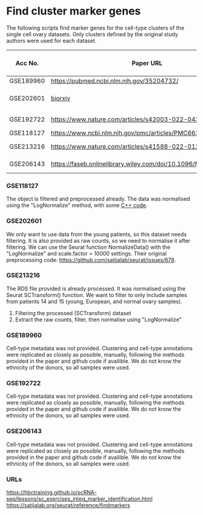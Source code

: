 # Find cluster marker genes
The following scripts find marker genes for the cell-type clusters of the single cell ovary datasets. Only clusters defined by the original study authors were used for each dataset.

| Acc No.   | Paper URL                                                                           | Dataset URL                                                   | Cells  | Number of clusters | Github                                                                           | Cell-type annotations provided? |
|-----------|-------------------------------------------------------------------------------------|---------------------------------------------------------------|--------|--------------------|----------------------------------------------------------------------------------|---------------------------------|
| GSE189960 | https://pubmed.ncbi.nlm.nih.gov/35204732/                                           | https://www.ncbi.nlm.nih.gov/geo/query/acc.cgi?acc=GSE189960  | 14,592 | 13                 | -                                                                                | No                              |
| GSE202601 | [biorxiv](https://www.biorxiv.org/content/biorxiv/early/2022/05/19/2022.05.18.492547.full.pdf) | https://www.ncbi.nlm.nih.gov/geo/query/acc.cgi?acc=GSE202601  | 42,568 | 8                  | https://github.com/ChenJin2020/The-regulatory-landscapes-of-human-ovarian-ageing | Yes                             |
| GSE192722 | https://www.nature.com/articles/s42003-022-04384-8                                  | https://www.ncbi.nlm.nih.gov/geo/query/acc.cgi?acc=GSE192722  | 48,147 | 22,6               | https://www.ncbi.nlm.nih.gov/geo/query/acc.cgi?acc=GSE192722                     | No                              |
| GSE118127 | https://www.ncbi.nlm.nih.gov/pmc/articles/PMC6639403/                               | https://www.ncbi.nlm.nih.gov/geo/query/acc.cgi?acc=GSE118127  | 20,676 | 19,5               | https://github.com/johnmous/singleCell                                           | Yes                             |
| GSE213216 | https://www.nature.com/articles/s41588-022-01254-1                                  | https://cedars.app.box.com/s/1ks3eyzlpnjbrseefw3j4k7nx6p2ut02 | 22,219 | 9                  | https://github.com/lawrenson-lab/AtlasEndometriosis                              | Yes                             |
| GSE206143 | https://faseb.onlinelibrary.wiley.com/doi/10.1096/fj.202201746RR                    | https://www.ncbi.nlm.nih.gov/geo/query/acc.cgi?acc=GSE206143  | 7609   | 19,13              | https://github.com/nurungji82/scRNA-seq_of_IVF_samples                           | No                              |

### GSE118127
The object is filtered and preprocessed already. The data was normalised using the "LogNormalize" method, with some [C++ code](https://github.com/johnmous/singleCell/blob/master/workflow.Rmd).

### GSE202601
We only want to use data from the young patients, so this dataset needs filtering. It is also provided as raw counts, so we need to normalise it after filtering. We can use the Seurat function NormalizeData() with the "LogNormalize" and scale.factor = 10000 settings. Their original preprocessing code: https://github.com/satijalab/seurat/issues/678.

### GSE213216
The RDS file provided is already processed. It was normalised using the Seurat SCTransform() function. We want to filter to only include samples from patients 14 and 15 (young, European, and normal ovary samples). 
1) Filtering the processed (SCTransform) dataset
2) Extract the raw counts, filter, then normalise using "LogNormalize"

### GSE189960  
Cell-type metadata was not provided. Clustering and cell-type annotations were replicated as closely as possible, manually, following the methods provided in the paper and github code if availible. We do not know the ethnicity of the donors, so all samples were used.

### GSE192722
Cell-type metadata was not provided. Clustering and cell-type annotations were replicated as closely as possible, manually, following the methods provided in the paper and github code if availible. We do not know the ethnicity of the donors, so all samples were used.

### GSE206143
Cell-type metadata was not provided. Clustering and cell-type annotations were replicated as closely as possible, manually, following the methods provided in the paper and github code if availible. We do not know the ethnicity of the donors, so all samples were used.

### URLs
https://hbctraining.github.io/scRNA-seq/lessons/sc_exercises_integ_marker_identification.html
https://satijalab.org/seurat/reference/findmarkers 

